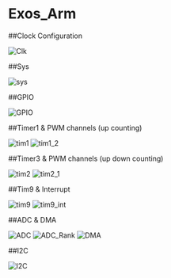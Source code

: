 # Exos_Arm

##Clock Configuration

![Clk](https://github.com/user-attachments/assets/f7e5e4fa-51b5-436a-abb8-46b3bee5cded)

##Sys

![sys](https://github.com/user-attachments/assets/e5a3976d-c22a-4fd5-ba7e-2cacf7218b9a)

##GPIO

![GPIO](https://github.com/user-attachments/assets/5d8a7fde-c610-4cbe-8a5d-47b95f0201b9)

##Timer1 & PWM channels (up counting)

![tim1](https://github.com/user-attachments/assets/34c9af65-4d48-42c4-b535-16759cb14e13)
![tim1_2](https://github.com/user-attachments/assets/3ae3d1ea-68a1-4eac-b169-60d7efd180ff)

##Timer3 & PWM channels (up down counting)

![tim2](https://github.com/user-attachments/assets/303c0779-a0ac-4ed1-8a44-d118bd40d2d5)
![tim2_1](https://github.com/user-attachments/assets/14a97708-30df-4562-86bc-3fe2306a7913)

##Tim9 & Interrupt

![tim9](https://github.com/user-attachments/assets/c3cfd78f-9d62-4a6c-80ce-8a4487b57cce)
![tim9_int](https://github.com/user-attachments/assets/b2963b23-11ff-4ec4-ba7a-1d55502bd0e0)

##ADC & DMA

![ADC](https://github.com/user-attachments/assets/8681f2ec-70a8-4e25-8cfa-7a7ba99dae38)
![ADC_Rank](https://github.com/user-attachments/assets/6e182aef-bc74-4a87-b9db-a46a06441006)
![DMA](https://github.com/user-attachments/assets/a18f49df-dd00-467f-bc07-8ab9c25f98fc)

##I2C

![I2C](https://github.com/user-attachments/assets/1134dc6a-0e6b-4ce8-b28d-7c02d445cb0e)
